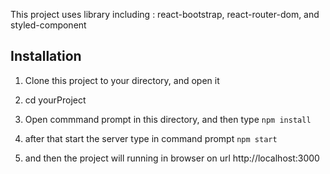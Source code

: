 This project uses library including : react-bootstrap, react-router-dom, and styled-component

## Installation

1. Clone this project to your directory, and open it

2. cd yourProject

3. Open commmand prompt in this directory, and then type `npm install`

4. after that start the server type in command prompt `npm start`

5. and then the project will running in browser on url http://localhost:3000


